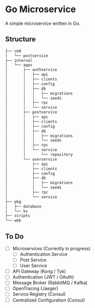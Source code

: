 # Go Microservice

A simple microservice written in Go.

## Structure

```txt
├── cmd
│   └── postservice
├── internal
│   └── apps
│       ├── authservice
│       │   ├── api
│       │   ├── clients
│       │   ├── config
│       │   ├── db
│       │   │   ├── migrations
│       │   │   └── seeds
│       │   ├── rpc
│       │   └── service
│       ├── postservice
│       │   ├── api
│       │   ├── clients
│       │   ├── config
│       │   ├── db
│       │   │   ├── migrations
│       │   │   └── seeds
│       │   ├── rpc
│       │   └── service
│       │       └── repository
│       └── userservice
│           ├── api
│           ├── clients
│           ├── config
│           ├── db
│           │   ├── migrations
│           │   └── seeds
│           ├── rpc
│           └── service
├── pkg
│   ├── database
│   └── kv
├── scripts
└── web
```

## To Do

- [ ] Microservices (Currently in progress)
  - [ ] Authentication Service
  - [ ] Post Service
  - [ ] User Service
- [ ] API Gateway (Kong / Tyk)
- [ ] Authentication (JWT / OAuth)
- [ ] Message Broker (RabbitMQ / Kafka)
- [ ] OpenTracing (Jaeger)
- [ ] Service Registry (Consul)
- [ ] Centralized Configuration (Consul)
